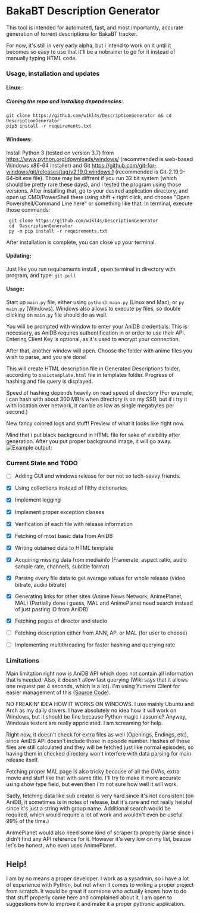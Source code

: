 # BakaBT Description Generator
This tool is intended for automated, fast, and most importantly, accurate generation of torrent descriptions for BakaBT tracker.

For now, it's still in very early alpha, but i intend to work on it until it becomes so easy to use that it'll be a nobrainer to go for it instead of manually typing HTML code.

### Usage, installation and updates
#### Linux:
##### Cloning the repo and installing dependencies: 
    git clone https://github.com/w1kl4s/DescriptionGenerator && cd DescriptionGenerator
    pip3 install -r requirements.txt
#### Windows:
Install Python 3 (tested on version 3.7) from https://www.python.org/downloads/windows/ (recommended is web-based Windows x86-64 installer) and Git https://github.com/git-for-windows/git/releases/tag/v2.19.0.windows.1 (recommended is Git-2.19.0-64-bit.exe file). Those may be diffrent if you run 32 bit system (which should be pretty rare these days), and i tested the program using those versions. After installing that, go to your desired application directory, and open up CMD/PowerShell there using shift + right click, and choose "Open Powershell/Command Line here" or something like that. In terminal, execute those commands:
    
     git clone https://github.com/w1kl4s/DescriptionGenerator
     cd  DescriptionGenerator
     py -m pip install -r requirements.txt

After installation is complete, you can close up your terminal.

#### Updating:
Just like you run requirements install , open terminal in directory with program, and type: `git pull`

#### Usage:
Start up `main.py` file, either using `python3 main.py` (Linux and Mac), or `py main.py` (Windows).
Windows also allows to execute py files, so double clicking on `main.py` file should do as well.

You will be prompted with window to enter your AniDB credentials. This is necessary, as AniDB requires authentification in or order to use their API. Entering Client Key is optional, as it's used to encrypt your connection.

After that, another window will open. Choose the folder with anime files you wish to parse, and you are done!

This will create HTML description file in Generated Descriptions folder, according to `basictemplate.html` file in templates folder. Progress of hashing and file query is displayed.

Speed of hashing depends heavily on read speed of directory (For example, i can hash with about 300 MB/s when directory is on my SSD, but if i try it with location over network, it can be as low as single megabytes per second.)

New fancy colored logs and stuff! Preview of what it looks like right now.

Mind that i put black background in HTML file for sake of visibility after generation. After you put proper background image, it will go away.
![Example output:](https://i.imgur.com/1cUl74F.png)

### Current State and TODO

- [ ] Adding GUI and windows release for our not so tech-savvy friends.

- [x] Using collections instead of filthy dictionaries

- [x] Implement logging

- [x] Implement proper exception classes

- [x] Verification of each file with release information

- [x] Fetching of most basic data from AniDB

- [x] Writing obtained data to HTML template

- [x] Acquiring missing data from mediainfo (Framerate, aspect ratio, audio sample rate, channels, subtitle format)

- [x] Parsing every file data to get average values for whole release (video bitrate, audio bitrate)

- [x] Generating links for other sites (Anime News Network, AnimePlanet, MAL) (Partially done i guess, MAL and AnimePlanet need search instead of just pasting ID from AniDB)

- [x] Fetching pages of director and studio

- [ ] Fetching description either from ANN, AP, or MAL (for user to choose)

- [ ] Implementing multithreading for faster hashing and querying rate
### Limitations
Main limitation right now is AniDB API which does not contain all information that is needed. Also, it doesn't allow fast querying (Wiki says that it allows one request per 4 seconds, which is a lot). I'm using Yumemi Client for easier management of this ([Source Code](https://github.com/fpob/yumemi)).

NO FREAKIN' IDEA HOW IT WORKS ON WINDOWS.
I use mainly Ubuntu and Arch as my daily drivers. I have absolutely no idea how it will work on Windows, but it should be fine because Python magic i assume?  Anyway, Windows testers are really appriciated. I am screaming for help.

Right now, it doesn't check for extra files as well (Openings, Endings, etc), since AniDB API doesn't include those in episode number. Hashes of those files are still calculated and they will be fetched just like normal episodes, so having them in checked directory won't interfere with data parsing for main release itself.

Fetching proper MAL page is also tricky because of all the OVAs, extra movie and stuff like that with same title. I'll try to make it more accurate using show type field, but even then i'm not sure how well it will work.

Sadly, fetching data like sub creator is very hard since it's not consistent (on AniDB, it sometimes is in notes of release, but it's rare and not really helpful since it's just a string with group name. Additional search would be required, which would require a lot of work and wouldn't even be useful 99% of the time.)

AnimePlanet would also need some kind of scraper to properly parse since i didn't find any API reference for it. However it's very low on my list, beause let's be honest, who even uses AnimePlanet. 



## Help!

I am by no means a proper developer. I work as a sysadmin, so i have a lot of experience with Python, but not when it comes to writing a proper project from scratch. It would be great if someone who actually knows how to do that stuff properly came here and complained about it. I am open to suggestions how to improve it and make it a proper pythonic application.

